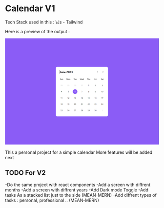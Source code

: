 # Calendar V1

Tech Stack used in this :
\Js - Tailwind

Here is a preview of the output :

![Preview Image](dist/image1.PNG)

This a personal project for a simple calendar
More features will be added next

## TODO For V2

-Do the same project with react components
-Add a screen with diffrent months
-Add a screen with diffrent years
-Add Dark mode Toggle
-Add tasks As a stacked list just to the side (MEAN-MERN)
-Add diffrent types of tasks : personal, professional .. (MEAN-MERN)
